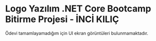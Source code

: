 # Logo Yazılım .NET Core Bootcamp Bitirme Projesi - İNCİ KILIÇ

Ödevi tamamlayamadığım için UI ekran görüntüleri bulunmamaktadır.

